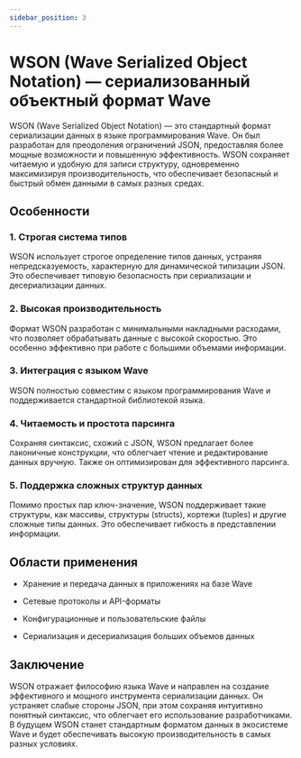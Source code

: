 ```yaml
---
sidebar_position: 3
---
```


# WSON (Wave Serialized Object Notation) — сериализованный объектный формат Wave
WSON (Wave Serialized Object Notation) — это стандартный формат сериализации данных в языке программирования Wave. Он был разработан для преодоления ограничений JSON, предоставляя более мощные возможности и повышенную эффективность. WSON сохраняет читаемую и удобную для записи структуру, одновременно максимизируя производительность, что обеспечивает безопасный и быстрый обмен данными в самых разных средах.

## Особенности
### 1. Строгая система типов
WSON использует строгое определение типов данных, устраняя непредсказуемость, характерную для динамической типизации JSON. Это обеспечивает типовую безопасность при сериализации и десериализации данных.

### 2. Высокая производительность
Формат WSON разработан с минимальными накладными расходами, что позволяет обрабатывать данные с высокой скоростью. Это особенно эффективно при работе с большими объемами информации.

### 3. Интеграция с языком Wave
WSON полностью совместим с языком программирования Wave и поддерживается стандартной библиотекой языка.

### 4. Читаемость и простота парсинга
Сохраняя синтаксис, схожий с JSON, WSON предлагает более лаконичные конструкции, что облегчает чтение и редактирование данных вручную. Также он оптимизирован для эффективного парсинга.

### 5. Поддержка сложных структур данных
Помимо простых пар ключ-значение, WSON поддерживает такие структуры, как массивы, структуры (structs), кортежи (tuples) и другие сложные типы данных. Это обеспечивает гибкость в представлении информации.

## Области применения
- Хранение и передача данных в приложениях на базе Wave

- Сетевые протоколы и API-форматы

- Конфигурационные и пользовательские файлы

- Сериализация и десериализация больших объемов данных

## Заключение
WSON отражает философию языка Wave и направлен на создание эффективного и мощного инструмента сериализации данных. Он устраняет слабые стороны JSON, при этом сохраняя интуитивно понятный синтаксис, что облегчает его использование разработчиками. В будущем WSON станет стандартным форматом данных в экосистеме Wave и будет обеспечивать высокую производительность в самых разных условиях.
